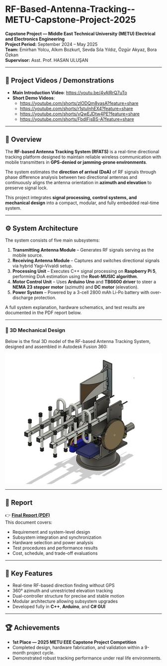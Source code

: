 # RF-Based-Antenna-Tracking--METU-Capstone-Project-2025

**Capstone Project — Middle East Technical University (METU) Electrical and Electronics Engineering**  
**Project Period:** September 2024 – May 2025  
**Team:**  Emirhan Yolcu, Alkım Bozkurt, Sevda Sıla Yıldız, Özgür Akyaz, Bora Özkan  
**Supervisor:** Asst. Prof. HASAN ULUŞAN

---

## 🎥 Project Videos / Demonstrations

- **Main Introduction Video**: https://youtu.be/4yAlRrQ7uTo  
- **Short Demo Videos**:
  - https://youtube.com/shorts/zlODQm8vasA?feature=share  
  - https://youtube.com/shorts/r1stuInhEX4?feature=share  
  - https://youtube.com/shorts/vQwEJDtw4PE?feature=share  
  - https://youtube.com/shorts/FbdIFisBS-A?feature=share  

---

## 📡 Overview

The **RF-based Antenna Tracking System (RFATS)** is a real-time directional tracking platform designed to maintain reliable wireless communication with mobile transmitters in **GPS-denied or jamming-prone environments**.  

The system estimates the **direction of arrival (DoA)** of RF signals through phase difference analysis between two directional antennas and continuously aligns the antenna orientation in **azimuth and elevation** to preserve signal lock.  

This project integrates **signal processing, control systems, and mechanical design** into a compact, modular, and fully embedded real-time system.

---

## ⚙️ System Architecture

The system consists of five main subsystems:

1. **Transmitting Antenna Module** – Generates RF signals serving as the mobile source.  
2. **Receiving Antenna Module** – Captures and switches directional signals via hybrid Yagi–Vivaldi setup.  
3. **Processing Unit** – Executes C++ signal processing on **Raspberry Pi 5**, performing DoA estimation using the **Root-MUSIC algorithm**.  
4. **Motor Control Unit** – Uses **Arduino Uno** and **TB6600 driver** to steer a **NEMA 23 stepper motor** (azimuth) and **DC motor** (elevation).  
5. **Power System** – Powered by a 3-cell 2800 mAh Li-Po battery with over-discharge protection.

A full system explanation, hardware schematics, and test results are documented in the PDF report below.

---
### 🧩 3D Mechanical Design

Below is the final 3D model of the RF-based Antenna Tracking System, designed and assembled in Autodesk Fusion 360:

![3D Model of RFATS](./3d_model.jpg)

---

## 📄 Report

👉 **[Final Report (PDF)](./Final%20Report%20Dalgona.pdf)**  
This document covers:
- Requirement and system-level design  
- Subsystem integration and synchronization  
- Hardware selection and power analysis  
- Test procedures and performance results  
- Cost, schedule, and trade-off evaluations

---

## 🧠 Key Features

- Real-time RF-based direction finding without GPS  
- 360° azimuth and unrestricted elevation tracking  
- Dual-controller structure for precise and stable motion  
- Modular architecture allowing subsystem upgrades  
- Developed fully in **C++**, **Arduino**, and **C# GUI**

---

## 🏆 Achievements

- **1st Place — 2025 METU EEE Capstone Project Competition**  
- Completed design, hardware fabrication, and validation within a 9-month project cycle.  
- Demonstrated robust tracking performance under real life environments.


